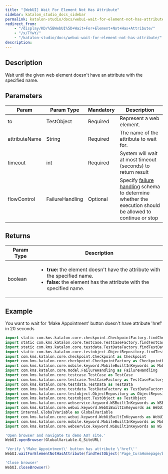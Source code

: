```yaml
---
title: "[WebUI] Wait For Element Not Has Attribute"
sidebar: katalon_studio_docs_sidebar
permalink: katalon-studio/docs/webui-wait-for-element-not-has-attribute.html
redirect_from:
    - "/display/KD/%5BWebUI%5D+Wait+For+Element+Not+Has+Attribute/"
    - "/x/TYwY/"
    - "/katalon-studio/docs/webui-wait-for-element-not-has-attribute/"
description:
---
```

Description
-----------

Wait until the given web element doesn't have an attribute with the specified name.

Parameters
----------

| Param | Param Type | Mandatory | Description |
| --- | --- | --- | --- |
| to | TestObject | Required | Represent a web element. |
| attributeName | String | Required | The name of the attribute to wait for. |
| timeout | int | Required | System will wait at most timeout (seconds) to return result |
| flowControl | FailureHandling | Optional | Specify [failure handling](/x/qAAM) schema to determine whether the execution should be allowed to continue or stop |

Returns
-------

<table><thead><tr><th>Param Type</th><th>Description</th></tr></thead><tbody><tr><td>boolean</td><td><ul><li><strong>true:</strong> the element doesn't have the attribute with the specified name.</li><li><strong>false: </strong>the element has the attribute with the specified name.</li></ul></td></tr></tbody></table>

Example
-------

You want to wait for 'Make Appointment' button doesn't have attribute 'href' in 20 seconds

```groovy
import static com.kms.katalon.core.checkpoint.CheckpointFactory.findCheckpoint
import static com.kms.katalon.core.testcase.TestCaseFactory.findTestCase
import static com.kms.katalon.core.testdata.TestDataFactory.findTestData
import static com.kms.katalon.core.testobject.ObjectRepository.findTestObject
import com.kms.katalon.core.checkpoint.Checkpoint as Checkpoint
import com.kms.katalon.core.checkpoint.CheckpointFactory as CheckpointFactory
import com.kms.katalon.core.mobile.keyword.MobileBuiltInKeywords as MobileBuiltInKeywords
import com.kms.katalon.core.model.FailureHandling as FailureHandling
import com.kms.katalon.core.testcase.TestCase as TestCase
import com.kms.katalon.core.testcase.TestCaseFactory as TestCaseFactory
import com.kms.katalon.core.testdata.TestData as TestData
import com.kms.katalon.core.testdata.TestDataFactory as TestDataFactory
import com.kms.katalon.core.testobject.ObjectRepository as ObjectRepository
import com.kms.katalon.core.testobject.TestObject as TestObject
import com.kms.katalon.core.webservice.keyword.WSBuiltInKeywords as WSBuiltInKeywords
import com.kms.katalon.core.webui.keyword.WebUiBuiltInKeywords as WebUiBuiltInKeywords
import internal.GlobalVariable as GlobalVariable
import com.kms.katalon.core.webui.keyword.WebUiBuiltInKeywords as WebUI
import com.kms.katalon.core.mobile.keyword.MobileBuiltInKeywords as Mobile
import com.kms.katalon.core.webservice.keyword.WSBuiltInKeywords as WS

'Open browser and navigate to demo AUT site.'
WebUI.openBrowser(GlobalVariable.G_SiteURL)

'Verify \'Make Appointment\' button has attribute \'href\''
WebUI.waitForElementNotHasAttribute(findTestObject('Page_CuraHomepage/btn_MakeAppointment'),'href', 20)

'Close browser'
WebUI.closeBrowser()
```